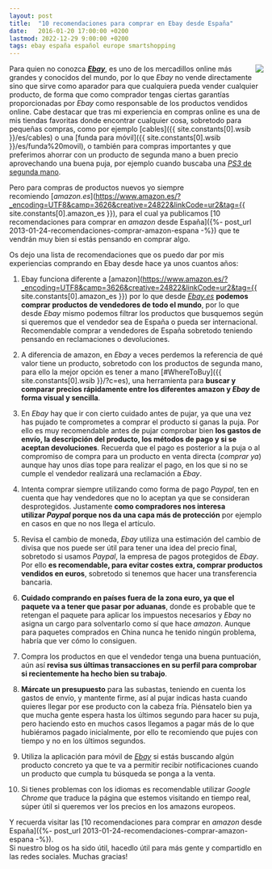 ```yaml
---
layout: post
title:  "10 recomendaciones para comprar en Ebay desde España"
date:   2016-01-20 17:00:00 +0200
lastmod: 2022-12-29 9:00:00 +0200
tags: ebay españa español europe smartshopping
---
```


<a href='https://rover.ebay.com/rover/1/1185-53479-19255-0/1?icep_ff3=1&pub=5575077854&toolid=10001&campid=5337456056&customid=&ipn=psmain&icep_vectorid=229501&kwid=902099&mtid=824&kw=lg'><img style="float: right;" src="https://i.imgur.com/uSjeFllm.jpg"></a>

Para quien no conozca [***Ebay***](https://rover.ebay.com/rover/1/1185-53479-19255-0/1?icep_ff3=1&pub=5575077854&toolid=10001&campid=5337456056&customid=&ipn=psmain&icep_vectorid=229501&kwid=902099&mtid=824&kw=lg), es uno de los mercadillos online más grandes y conocidos del mundo, por lo que *Ebay* no vende directamente sino que sirve como aparador para que cualquiera pueda vender cualquier producto, de forma que como comprador tengas ciertas garantías proporcionadas por *Ebay* como responsable de los productos vendidos online. Cabe destacar que tras mi experiencia en compras online es una de mis tiendas favoritas donde encontrar cualquier cosa, sobretodo para pequeñas compras, como por ejemplo [cables]({{ site.constants[0].wsib }}/es/cables) o una [funda para móvil]({{ site.constants[0].wsib }}/es/funda%20movil), o también para compras importantes y que preferimos ahorrar con un producto de segunda mano a buen precio aprovechando una buena puja, por ejemplo cuando buscaba una [*PS3* de segunda mano](https://reviews.putinyourbasket.com/2013/12/compro-ps3-de-segunda-mano-en-espana.html).

Pero para compras de productos nuevos yo siempre recomiendo [*amazon.es*](https://www.amazon.es/?_encoding=UTF8&camp=3626&creative=24822&linkCode=ur2&tag={{ site.constants[0].amazon_es }}), para el cual ya publicamos [10 recomendaciones para comprar en *amazon* desde España]({%- post_url 2013-01-24-recomendaciones-comprar-amazon-espana -%}) que te vendrán muy bien si estás pensando en comprar algo.

Os dejo una lista de recomendaciones que os puedo dar por mis experiencias comprando en Ebay desde hace ya unos cuantos años:

1. Ebay funciona diferente a [amazon](https://www.amazon.es/?_encoding=UTF8&camp=3626&creative=24822&linkCode=ur2&tag={{ site.constants[0].amazon_es }}) por lo que desde [*Ebay.es*](https://rover.ebay.com/rover/1/1185-53479-19255-0/1?icep_ff3=1&pub=5575077854&toolid=10001&campid=5337456056&customid=&ipn=psmain&icep_vectorid=229501&kwid=902099&mtid=824&kw=lg) **podemos comprar productos de vendedores de todo el mundo**, por lo que desde *Ebay* mismo podemos filtrar los productos que busquemos según si queremos que el vendedor sea de España o pueda ser internacional. Recomendable comprar a vendedores de España sobretodo teniendo pensando en reclamaciones o devoluciones.

2. A diferencia de amazon, en *Ebay* a veces perdemos la referencia de qué valor tiene un producto, sobretodo con los productos de segunda mano, para ello la mejor opción es tener a mano [#WhereToBuy]({{ site.constants[0].wsib }}/?c=es), una herramienta para **buscar y comparar precios rápidamente entre los diferentes amazon y *Ebay* de forma visual y sencilla**.

3. En *Ebay* hay que ir con cierto cuidado antes de pujar, ya que una vez has pujado te comprometes a comprar el producto si ganas la puja. Por ello es muy recomendable antes de pujar comprobar bien **los gastos de envío, la descripción del producto, los métodos de pago y si se aceptan devoluciones**. Recuerda que el pago es posterior a la puja o al compromiso de compra para un producto en venta directa (*comprar ya*) aunque hay unos días tope para realizar el pago, en los que si no se cumple el vendedor realizará una reclamación a *Ebay*.

4. Intenta comprar siempre utilizando como forma de pago *Paypal*, ten en cuenta que hay vendedores que no lo aceptan ya que se consideran desprotegidos. Justamente **como compradores nos interesa utilizar *Paypal* porque nos da una capa más de protección** por ejemplo en casos en que no nos llega el artículo.

5. Revisa el cambio de moneda, *Ebay* utiliza una estimación del cambio de divisa que nos puede ser útil para tener una idea del precio final, sobretodo si usamos *Paypal*, la empresa de pagos protegidos de *Ebay*. Por ello **es recomendable, para evitar costes extra, comprar productos vendidos en euros**, sobretodo si tenemos que hacer una transferencia bancaria.

6. **Cuidado comprando en países fuera de la zona euro, ya que el paquete va a tener que pasar por aduanas**, donde es probable que te retengan el paquete para aplicar los impuestos necesarios y *Ebay* no asigna un cargo para solventarlo como sí que hace *amazon*. Aunque para paquetes comprados en China nunca he tenido ningún problema, habría que ver cómo lo consiguen.

7. Compra los productos en que el vendedor tenga una buena puntuación, aún así **revisa sus últimas transacciones en su perfil para comprobar si recientemente ha hecho bien su trabajo**.

8. **Márcate un presupuesto** para las subastas, teniendo en cuenta los gastos de envío, y mantente firme, así al pujar indicas hasta cuando quieres llegar por ese producto con la cabeza fría. Piénsatelo bien ya que mucha gente espera hasta los últimos segundo para hacer su puja, pero haciendo esto en muchos casos llegamos a pagar más de lo que hubiéramos pagado inicialmente, por ello te recomiendo que pujes con tiempo y no en los últimos segundos.

9. Utiliza la aplicación para móvil de [*Ebay*](https://rover.ebay.com/rover/1/1185-53479-19255-0/1?icep_ff3=1&pub=5575077854&toolid=10001&campid=5337456056&customid=&ipn=psmain&icep_vectorid=229501&kwid=902099&mtid=824&kw=lg) si estás buscando algún producto concreto ya que te va a permitir recibir notificaciones cuando un producto que cumpla tu búsqueda se ponga a la venta.

10. Si tienes problemas con los idiomas es recomendable utilizar *Google Chrome* que traduce la página que estemos visitando en tiempo real, súper útil si queremos ver los precios en los amazons europeos.

Y recuerda visitar las [10 recomendaciones para comprar en *amazon* desde España]({%- post_url 2013-01-24-recomendaciones-comprar-amazon-espana -%}).\
Si nuestro blog os ha sido útil, hacedlo útil para más gente y compartidlo en las redes sociales. Muchas gracias!

